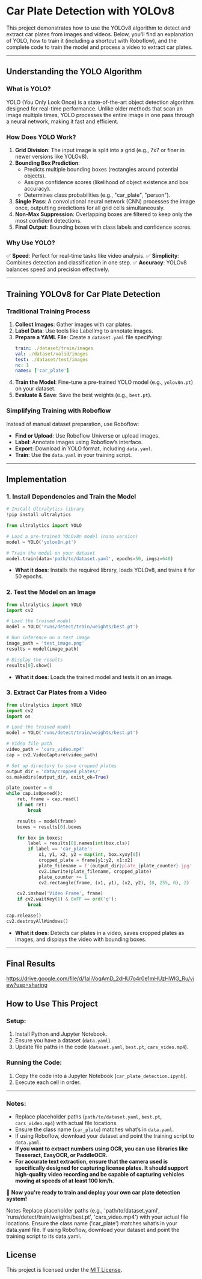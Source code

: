 # Car Plate Detection with YOLOv8

This project demonstrates how to use the YOLOv8 algorithm to detect and extract car plates from images and videos. Below, you'll find an explanation of YOLO, how to train it (including a shortcut with Roboflow), and the complete code to train the model and process a video to extract car plates.

---

## Understanding the YOLO Algorithm

### What is YOLO?
YOLO (You Only Look Once) is a state-of-the-art object detection algorithm designed for real-time performance. Unlike older methods that scan an image multiple times, YOLO processes the entire image in one pass through a neural network, making it fast and efficient.

### How Does YOLO Work?
1. **Grid Division**: The input image is split into a grid (e.g., 7x7 or finer in newer versions like YOLOv8).
2. **Bounding Box Prediction**:
   - Predicts multiple bounding boxes (rectangles around potential objects).
   - Assigns confidence scores (likelihood of object existence and box accuracy).
   - Determines class probabilities (e.g., "car_plate", "person").
3. **Single Pass**: A convolutional neural network (CNN) processes the image once, outputting predictions for all grid cells simultaneously.
4. **Non-Max Suppression**: Overlapping boxes are filtered to keep only the most confident detections.
5. **Final Output**: Bounding boxes with class labels and confidence scores.

### Why Use YOLO?
✅ **Speed**: Perfect for real-time tasks like video analysis.
✅ **Simplicity**: Combines detection and classification in one step.
✅ **Accuracy**: YOLOv8 balances speed and precision effectively.

---

## Training YOLOv8 for Car Plate Detection

### Traditional Training Process
1. **Collect Images**: Gather images with car plates.
2. **Label Data**: Use tools like LabelImg to annotate images.
3. **Prepare a YAML File**: Create a `dataset.yaml` file specifying:
   ```yaml
   train: ./dataset/train/images
   val: ./dataset/valid/images
   test: ./dataset/test/images
   nc: 1
   names: ['car_plate']
   ```
4. **Train the Model**: Fine-tune a pre-trained YOLO model (e.g., `yolov8n.pt`) on your dataset.
5. **Evaluate & Save**: Save the best weights (e.g., `best.pt`).

### Simplifying Training with Roboflow
Instead of manual dataset preparation, use Roboflow:
- **Find or Upload**: Use Roboflow Universe or upload images.
- **Label**: Annotate images using Roboflow’s interface.
- **Export**: Download in YOLO format, including `data.yaml`.
- **Train**: Use the `data.yaml` in your training script.

---

## Implementation

### 1. Install Dependencies and Train the Model
```python
# Install Ultralytics library
!pip install ultralytics

from ultralytics import YOLO

# Load a pre-trained YOLOv8n model (nano version)
model = YOLO('yolov8n.pt')

# Train the model on your dataset
model.train(data='path/to/dataset.yaml', epochs=50, imgsz=640)
```
- **What it does**: Installs the required library, loads YOLOv8, and trains it for 50 epochs.

### 2. Test the Model on an Image
```python
from ultralytics import YOLO
import cv2

# Load the trained model
model = YOLO('runs/detect/train/weights/best.pt')

# Run inference on a test image
image_path = 'test_image.png'
results = model(image_path)

# Display the results
results[0].show()
```
- **What it does**: Loads the trained model and tests it on an image.

### 3. Extract Car Plates from a Video
```python
from ultralytics import YOLO
import cv2
import os

# Load the trained model
model = YOLO('runs/detect/train/weights/best.pt')

# Video file path
video_path = 'cars_video.mp4'
cap = cv2.VideoCapture(video_path)

# Set up directory to save cropped plates
output_dir = 'data/cropped_plates/'
os.makedirs(output_dir, exist_ok=True)

plate_counter = 0
while cap.isOpened():
    ret, frame = cap.read()
    if not ret:
        break

    results = model(frame)
    boxes = results[0].boxes

    for box in boxes:
        label = results[0].names[int(box.cls)]
        if label == 'car_plate':
            x1, y1, x2, y2 = map(int, box.xyxy[0])
            cropped_plate = frame[y1:y2, x1:x2]
            plate_filename = f'{output_dir}plate_{plate_counter}.jpg'
            cv2.imwrite(plate_filename, cropped_plate)
            plate_counter += 1
            cv2.rectangle(frame, (x1, y1), (x2, y2), (0, 255, 0), 2)

    cv2.imshow('Video Frame', frame)
    if cv2.waitKey(1) & 0xFF == ord('q'):
        break

cap.release()
cv2.destroyAllWindows()
```
- **What it does**: Detects car plates in a video, saves cropped plates as images, and displays the video with bounding boxes.

---
## Final Results

https://drive.google.com/file/d/1aIiVoqAmD_2dHU7o4r0e1mHUzHWlG_Ru/view?usp=sharing


## How to Use This Project
### Setup:
1. Install Python and Jupyter Notebook.
2. Ensure you have a dataset (`data.yaml`).
3. Update file paths in the code (`dataset.yaml`, `best.pt`, `cars_video.mp4`).

### Running the Code:
1. Copy the code into a Jupyter Notebook (`car_plate_detection.ipynb`).
2. Execute each cell in order.

---

### Notes:  
- Replace placeholder paths (`path/to/dataset.yaml`, `best.pt`, `cars_video.mp4`) with actual file locations.  
- Ensure the class name (`car_plate`) matches what’s in `data.yaml`.  
- If using Roboflow, download your dataset and point the training script to `data.yaml`.  
- **If you want to extract numbers using OCR, you can use libraries like Tesseract, EasyOCR, or PaddleOCR.**  
- **For accurate text extraction, ensure that the camera used is specifically designed for capturing license plates. It should support high-quality video recording and be capable of capturing vehicles moving at speeds of at least 100 km/h.**  

🚀 **Now you're ready to train and deploy your own car plate detection system!**


Notes
Replace placeholder paths (e.g., 'path/to/dataset.yaml', 'runs/detect/train/weights/best.pt', 'cars_video.mp4') with your actual file locations.
Ensure the class name ('car_plate') matches what’s in your data.yaml file.
If using Roboflow, download your dataset and point the training script to its data.yaml.


## License

This project is licensed under the [MIT License](./LICENSE).
